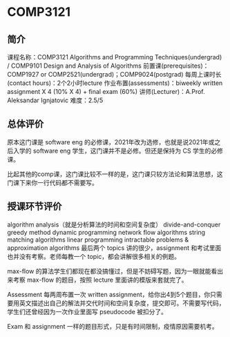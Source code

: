 # COMP3121
## 简介
课程名称：COMP3121 Algorithms and Programming Techniques(undergrad) / COMP9101 Design and Analysis of Algorithms
前置课(prerequisites)：COMP1927 or COMP2521(undergrad)；COMP9024(postgrad)
每周上课时长(contact hours)：2个2小时lecture
作业布置(assessments)：biweekly written assignment X 4 (10% X 4) + final exam (60%)
讲师(Lecturer)：A.Prof. Aleksandar Ignjatovic
难度：2.5/5
## 总体评价
原本这门课是 software eng 的必修课，2021年改为选修，也就是说2021年或之后入学的 software eng 学生，这门课并不是必修。但还是保持为 CS 学生的必修课。

比起其他的comp课，这门课比较不一样的是，这门课只较方法论和算法思想，这门课下来你一行代码都不需要写。

## 授课环节评价

algorithm analysis（就是分析算法的时间和空间复杂度）
divide-and-conquer
greedy method
dynamic programming
network flow algorithms
string matching algorithms
linear programming
intractable problems & approximation algorithms
最后两个 topics 讲的很少，assignment 和考试里面也并没有考察。老师每教一个 topic，都会讲解很多相关的例题。

max-flow 的算法学生们都现在都没搞懂过，但是不妨碍写题，因为一眼就能看出来考察 max-flow 的题目，按照 lecture 里面讲的模版来套就完了。

Assessment
每两周布置一次 written assignment，给你出4到5个题目，你只需要用英文描述出自己的解法并交代时间和空间复杂度，提交即可。不需要写代码，学生们还曾经因为一次作业里面写 pseudocode 被扣分了。

Exam
和 assignment 一样的题目形式，只是有时间限制，疫情原因需要机考。
